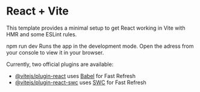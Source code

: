 # React + Vite

This template provides a minimal setup to get React working in Vite with HMR and some ESLint rules.

npm run dev
Runs the app in the development mode.
Open the adress from your console to view it in your browser.

Currently, two official plugins are available:

- [@vitejs/plugin-react](https://github.com/vitejs/vite-plugin-react/blob/main/packages/plugin-react/README.md) uses [Babel](https://babeljs.io/) for Fast Refresh
- [@vitejs/plugin-react-swc](https://github.com/vitejs/vite-plugin-react-swc) uses [SWC](https://swc.rs/) for Fast Refresh
